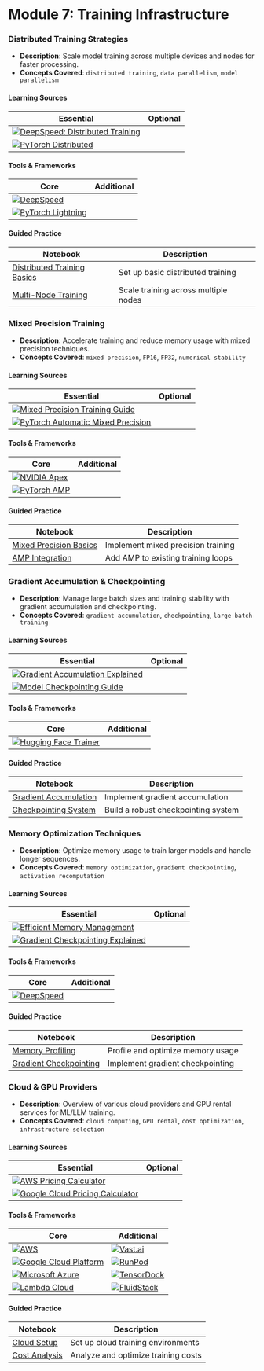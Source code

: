 # Module 7: Training Infrastructure

### Distributed Training Strategies
- **Description**: Scale model training across multiple devices and nodes for faster processing.
- **Concepts Covered**: `distributed training`, `data parallelism`, `model parallelism`

#### Learning Sources
| Essential | Optional |
|-----------|----------|
| [![DeepSpeed: Distributed Training](https://badgen.net/badge/Docs/DeepSpeed%3A%20Distributed%20Training/green)](https://www.deepspeed.ai/training/) | |
| [![PyTorch Distributed](https://badgen.net/badge/Docs/PyTorch%20Distributed/green)](https://pytorch.org/docs/stable/distributed.html) | |

#### Tools & Frameworks
| Core | Additional |
|-----------|----------|
| [![DeepSpeed](https://badgen.net/badge/Framework/DeepSpeed/green)](https://www.deepspeed.ai/) | |
| [![PyTorch Lightning](https://badgen.net/badge/Framework/PyTorch%20Lightning/green)](https://www.pytorchlightning.ai/) | |

#### Guided Practice
| Notebook | Description |
|----------|-------------|
| [Distributed Training Basics](notebooks/distributed_basics.ipynb) | Set up basic distributed training |
| [Multi-Node Training](notebooks/multi_node.ipynb) | Scale training across multiple nodes |

### Mixed Precision Training
- **Description**: Accelerate training and reduce memory usage with mixed precision techniques.
- **Concepts Covered**: `mixed precision`, `FP16`, `FP32`, `numerical stability`

#### Learning Sources
| Essential | Optional |
|-----------|----------|
| [![Mixed Precision Training Guide](https://badgen.net/badge/Blog/Mixed%20Precision%20Training%20Guide/pink)](https://developer.nvidia.com/blog/mixed-precision-training-deep-neural-networks/) | |
| [![PyTorch Automatic Mixed Precision](https://badgen.net/badge/Docs/PyTorch%20Automatic%20Mixed%20Precision/green)](https://pytorch.org/docs/stable/amp.html) | |

#### Tools & Frameworks
| Core | Additional |
|-----------|----------|
| [![NVIDIA Apex](https://badgen.net/badge/Github%20Repository/NVIDIA%20Apex/cyan)](https://github.com/NVIDIA/apex) | |
| [![PyTorch AMP](https://badgen.net/badge/Docs/PyTorch%20AMP/green)](https://pytorch.org/docs/stable/amp.html) | |

#### Guided Practice
| Notebook | Description |
|----------|-------------|
| [Mixed Precision Basics](notebooks/mixed_precision.ipynb) | Implement mixed precision training |
| [AMP Integration](notebooks/amp_integration.ipynb) | Add AMP to existing training loops |

### Gradient Accumulation & Checkpointing
- **Description**: Manage large batch sizes and training stability with gradient accumulation and checkpointing.
- **Concepts Covered**: `gradient accumulation`, `checkpointing`, `large batch training`

#### Learning Sources
| Essential | Optional |
|-----------|----------|
| [![Gradient Accumulation Explained](https://badgen.net/badge/Blog/Gradient%20Accumulation%20Explained/pink)](https://kozodoi.me/python/deep%20learning/pytorch/tutorial/2021/02/19/gradient-accumulation.html) | |
| [![Model Checkpointing Guide](https://badgen.net/badge/Tutorial/Model%20Checkpointing%20Guide/blue)](https://pytorch.org/tutorials/beginner/saving_loading_models.html) | |

#### Tools & Frameworks
| Core | Additional |
|-----------|----------|
| [![Hugging Face Trainer](https://badgen.net/badge/Docs/Hugging%20Face%20Trainer/green)](https://huggingface.co/docs/transformers/main_classes/trainer) | |

#### Guided Practice
| Notebook | Description |
|----------|-------------|
| [Gradient Accumulation](notebooks/grad_accumulation.ipynb) | Implement gradient accumulation |
| [Checkpointing System](notebooks/checkpointing.ipynb) | Build a robust checkpointing system |

### Memory Optimization Techniques
- **Description**: Optimize memory usage to train larger models and handle longer sequences.
- **Concepts Covered**: `memory optimization`, `gradient checkpointing`, `activation recomputation`

#### Learning Sources
| Essential | Optional |
|-----------|----------|
| [![Efficient Memory Management](https://badgen.net/badge/Docs/Efficient%20Memory%20Management/green)](https://pytorch.org/docs/stable/notes/cuda.html#memory-management) | |
| [![Gradient Checkpointing Explained](https://badgen.net/badge/Blog/Gradient%20Checkpointing%20Explained/pink)](https://medium.com/tensorflow/fitting-larger-networks-into-memory-583e3c758ff9) | |

#### Tools & Frameworks
| Core | Additional |
|-----------|----------|
| [![DeepSpeed](https://badgen.net/badge/Framework/DeepSpeed/green)](https://www.deepspeed.ai/) | |

#### Guided Practice
| Notebook | Description |
|----------|-------------|
| [Memory Profiling](notebooks/memory_profiling.ipynb) | Profile and optimize memory usage |
| [Gradient Checkpointing](notebooks/grad_checkpointing.ipynb) | Implement gradient checkpointing |

### Cloud & GPU Providers
- **Description**: Overview of various cloud providers and GPU rental services for ML/LLM training.
- **Concepts Covered**: `cloud computing`, `GPU rental`, `cost optimization`, `infrastructure selection`

#### Learning Sources
| Essential | Optional |
|-----------|----------|
| [![AWS Pricing Calculator](https://badgen.net/badge/Tool/AWS%20Pricing%20Calculator/blue)](https://calculator.aws.amazon.com/) | |
| [![Google Cloud Pricing Calculator](https://badgen.net/badge/Tool/Google%20Cloud%20Pricing%20Calculator/blue)](https://cloud.google.com/products/calculator) | |

#### Tools & Frameworks
| Core | Additional |
|-----------|----------|
| [![AWS](https://badgen.net/badge/Cloud%20Provider/AWS/blue)](https://aws.amazon.com/) | [![Vast.ai](https://badgen.net/badge/Cloud%20Provider/Vast.ai/blue)](https://vast.ai/) |
| [![Google Cloud Platform](https://badgen.net/badge/Cloud%20Provider/Google%20Cloud%20Platform/blue)](https://cloud.google.com/) | [![RunPod](https://badgen.net/badge/Cloud%20Provider/RunPod/blue)](https://www.runpod.io/) |
| [![Microsoft Azure](https://badgen.net/badge/Cloud%20Provider/Microsoft%20Azure/blue)](https://azure.microsoft.com/) | [![TensorDock](https://badgen.net/badge/Cloud%20Provider/TensorDock/blue)](https://tensordock.com/) |
| [![Lambda Cloud](https://badgen.net/badge/Cloud%20Provider/Lambda%20Cloud/blue)](https://lambdalabs.com/service/gpu-cloud) | [![FluidStack](https://badgen.net/badge/Cloud%20Provider/FluidStack/blue)](https://fluidstack.io/) |

#### Guided Practice
| Notebook | Description |
|----------|-------------|
| [Cloud Setup](notebooks/cloud_setup.ipynb) | Set up cloud training environments |
| [Cost Analysis](notebooks/cost_analysis.ipynb) | Analyze and optimize training costs |